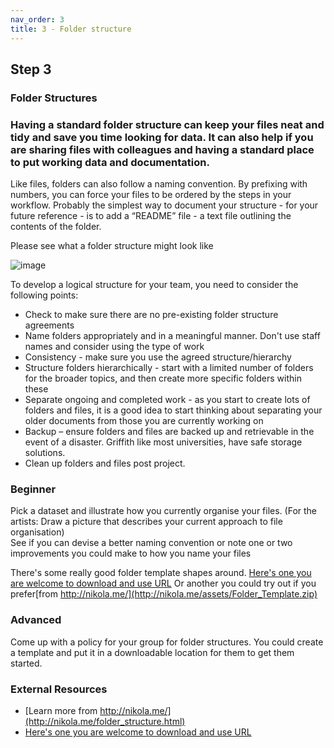 ```yaml
---
nav_order: 3
title: 3 - Folder structure
---
```


## Step 3
### Folder Structures

### Having a standard folder structure can keep your files neat and tidy and save you time looking for data.  It can also help if you are sharing files with colleagues and having a standard place to put working data and documentation.

Like files, folders can also follow a naming convention. By prefixing with numbers, you can force your files to be ordered by the steps in your workflow. Probably the simplest way to document your structure - for your future reference - is to add a “README” file - a text file outlining the contents of the folder. 

Please see what a folder structure might look like

![image](https://github.com/guereslib/Reproducible-Research-Things/raw/master/images/folderstructure.jpg)

To develop a logical structure for your team, you need to consider the following points:
* Check to make sure there are no pre-existing folder structure agreements
* Name folders appropriately and in a meaningful manner. Don't use staff names and consider using the type of work
* Consistency - make sure you use the agreed structure/hierarchy 
* Structure folders hierarchically - start with a limited number of folders for the broader topics, and then create more specific folders within these
* Separate ongoing and completed work - as you start to create lots of folders and files, it is a good idea to start thinking about separating your older documents from those you are currently working on
* Backup – ensure folders and files are backed up and retrievable in the event of a disaster. Griffith like most universities, have safe storage solutions.
* Clean up folders and files post project.

### Beginner
Pick a dataset and illustrate how you currently organise your files.
(For the artists: Draw a picture that describes your current approach to file organisation)  
See if you can devise a better naming convention or note one or two improvements you could make to how you name your files

There's some really good folder template shapes around. [Here's one you are welcome to download and use URL](https://github.com/guereslib/MyResearchProjects/archive/master.zip) 
Or another you could try out if you prefer[from http://nikola.me/](http://nikola.me/assets/Folder_Template.zip)

### Advanced

Come up with a policy for your group for folder structures. You could create a template and put it in a downloadable location for them to get them started. 


### External Resources
* [Learn more from http://nikola.me/](http://nikola.me/folder_structure.html)
* [Here's one you are welcome to download and use URL](https://github.com/guereslib/MyResearchProjects/archive/master.zip)